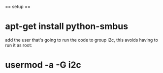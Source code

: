 


== setup ==

# apt-get install python-smbus

add the user that's going to run the code to group i2c, this avoids
having to run it as root:

# usermod -a -G i2c <user>

